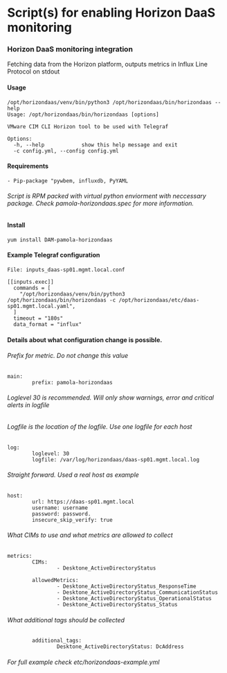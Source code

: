 # Script(s) for enabling Horizon DaaS monitoring

### Horizon DaaS monitoring integration
Fetching data from the Horizon platform, outputs metrics in Influx Line Protocol on stdout

#### Usage
```
/opt/horizondaas/venv/bin/python3 /opt/horizondaas/bin/horizondaas --help
Usage: /opt/horizondaas/bin/horizondaas [options]
 
VMware CIM CLI Horizon tool to be used with Telegraf
 
Options:
  -h, --help            show this help message and exit
  -c config.yml, --config config.yml

```

#### Requirements
```
- Pip-package "pywbem, influxdb, PyYAML
```
###### Script is RPM packed with virtual python enviorment with neccessary package. Check pamola-horizondaas.spec for more information.


#### Install
```
yum install DAM-pamola-horizondaas
```

#### Example Telegraf configuration
```
File: inputs_daas-sp01.mgmt.local.conf

[[inputs.exec]]
  commands = [
    "/opt/horizondaas/venv/bin/python3 /opt/horizondaas/bin/horizondaas -c /opt/horizondaas/etc/daas-sp01.mgmt.local.yaml",
  ]
  timeout = "180s"
  data_format = "influx"
```

#### Details about what configuration change is possible.

###### Prefix for metric. Do not change this value
```
main:
        prefix: pamola-horizondaas 

```

###### Loglevel 30 is recommended. Will only show warnings, error and critical alerts in logfile
###### Logfile is the location of the logfile. Use one logfile for each host

```
log:
        loglevel: 30
        logfile: /var/log/horizondaas/daas-sp01.mgmt.local.log

```

###### Straight forward. Used a real host as example
```
host:
        url: https://daas-sp01.mgmt.local
        username: username
        password: password.
        insecure_skip_verify: true
```

###### What CIMs to use and what metrics are allowed to collect

```
metrics:
        CIMs:
                - Desktone_ActiveDirectoryStatus

        allowedMetrics:
                - Desktone_ActiveDirectoryStatus_ResponseTime
                - Desktone_ActiveDirectoryStatus_CommunicationStatus
                - Desktone_ActiveDirectoryStatus_OperationalStatus
                - Desktone_ActiveDirectoryStatus_Status
```

###### What additional tags should be collected

```
        additional_tags:
                Desktone_ActiveDirectoryStatus: DcAddress

```

###### For full example check etc/horizondaas-example.yml

